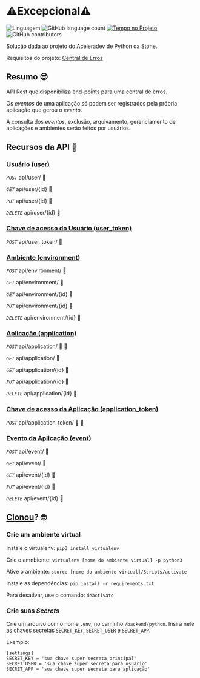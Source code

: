 # :warning:Excepcional:warning:

![Linguagem](https://img.shields.io/github/languages/top/melissatvs/excepcional) ![GitHub language count](https://img.shields.io/github/languages/count/melissatvs/excepcional) [![Tempo no Projeto](https://wakatime.com/badge/github/melissatvs/excepcional.svg)](https://wakatime.com/badge/github/melissatvs/excepcional) ![GitHub contributors](https://img.shields.io/github/contributors/melissatvs/excepcional)


Solução dada ao projeto do Aceleradev de Python da Stone.

Requisitos do projeto: [Central de Erros](central-erros.md)


## Resumo :sunglasses: 

API Rest que disponibiliza end-points para uma central de erros.

Os *eventos* de uma aplicação só podem ser registrados pela própria aplicação que gerou o *evento*.

A consulta dos *eventos*, exclusão, arquivamento, gerenciamento de aplicações e ambientes serão feitos por usuários.


## Recursos da API :monocle_face:

### [Usuário (user)](/reference/user.md)

*`POST`* api/user/ :key:

*`GET`* api/user/{id} :closed_lock_with_key:

*`PUT`* api/user/{id} :closed_lock_with_key:

*`DELETE`* api/user/{id} :closed_lock_with_key:


### [Chave de acesso do Usuário (user_token)](/reference/user_token.md)

*`POST`* api/user_token/ :key:


### [Ambiente (environment)](/reference/environment.md)

*`POST`* api/environment/ :closed_lock_with_key:

*`GET`* api/environment/ :closed_lock_with_key:

*`GET`* api/environment/{id} :closed_lock_with_key:

*`PUT`* api/environment/{id} :closed_lock_with_key:

*`DELETE`* api/environment/{id} :closed_lock_with_key:


### [Aplicação (application)](/reference/application.md)

*`POST`* api/application/ :closed_lock_with_key: :key:

*`GET`* api/application/ :closed_lock_with_key:

*`GET`* api/application/{id} :closed_lock_with_key:

*`PUT`* api/application/{id} :closed_lock_with_key:

*`DELETE`* api/application/{id} :closed_lock_with_key:


### [Chave de acesso da Aplicação (application_token)](/reference/application_token.md)

*`POST`* api/application_token/ :closed_lock_with_key: :key:


### [Evento da Aplicação (event)](/reference/event.md)

*`POST`* api/event/ :closed_lock_with_key:

*`GET`* api/event/ :closed_lock_with_key:

*`GET`* api/event/{id} :closed_lock_with_key:

*`PUT`* api/event/{id} :closed_lock_with_key:

*`DELETE`* api/event/{id} :closed_lock_with_key:


## [Clonou](https://github.com/melissatvs/excepcional/archive/master.zip)? :nerd_face:

### Crie um ambiente virtual

Instale o virtualenv: `pip3 install virtualenv`

Crie o amnbiente: `virtualenv [nome do ambiente virtual] -p python3`

Ative o ambiente: `source [nome do ambiente virtual]/Scripts/activate`

Instale as dependências: `pip install -r requirements.txt`

Para desativar, use o comando: `deactivate`


### Crie suas *Secrets*

Crie um arquivo com o nome `.env`,  no caminho `/backend/python`.
Insira nele as chaves secretas `SECRET_KEY`, `SECRET_USER` e `SECRET_APP`.

Exemplo:
```
[settings]
SECRET_KEY = 'sua chave super secreta principal'
SECRET_USER = 'sua chave super secreta para usuário'
SECRET_APP = 'sua chave super secreta para aplicação'
```